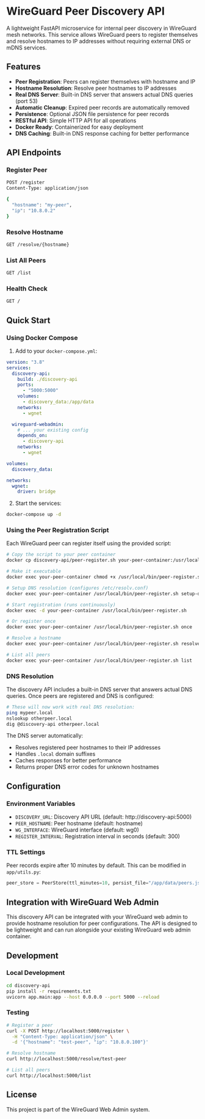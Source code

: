 # WireGuard Peer Discovery API

A lightweight FastAPI microservice for internal peer discovery in WireGuard mesh networks. This service allows WireGuard peers to register themselves and resolve hostnames to IP addresses without requiring external DNS or mDNS services.

## Features

- **Peer Registration**: Peers can register themselves with hostname and IP
- **Hostname Resolution**: Resolve peer hostnames to IP addresses
- **Real DNS Server**: Built-in DNS server that answers actual DNS queries (port 53)
- **Automatic Cleanup**: Expired peer records are automatically removed
- **Persistence**: Optional JSON file persistence for peer records
- **RESTful API**: Simple HTTP API for all operations
- **Docker Ready**: Containerized for easy deployment
- **DNS Caching**: Built-in DNS response caching for better performance

## API Endpoints

### Register Peer
```bash
POST /register
Content-Type: application/json

{
  "hostname": "my-peer",
  "ip": "10.8.0.2"
}
```

### Resolve Hostname
```bash
GET /resolve/{hostname}
```

### List All Peers
```bash
GET /list
```

### Health Check
```bash
GET /
```

## Quick Start

### Using Docker Compose

1. Add to your `docker-compose.yml`:
```yaml
version: "3.8"
services:
  discovery-api:
    build: ./discovery-api
    ports:
      - "5000:5000"
    volumes:
      - discovery_data:/app/data
    networks:
      - wgnet

  wireguard-webadmin:
    # ... your existing config
    depends_on:
      - discovery-api
    networks:
      - wgnet

volumes:
  discovery_data:

networks:
  wgnet:
    driver: bridge
```

2. Start the services:
```bash
docker-compose up -d
```

### Using the Peer Registration Script

Each WireGuard peer can register itself using the provided script:

```bash
# Copy the script to your peer container
docker cp discovery-api/peer-register.sh your-peer-container:/usr/local/bin/

# Make it executable
docker exec your-peer-container chmod +x /usr/local/bin/peer-register.sh

# Setup DNS resolution (configures /etc/resolv.conf)
docker exec your-peer-container /usr/local/bin/peer-register.sh setup-dns

# Start registration (runs continuously)
docker exec -d your-peer-container /usr/local/bin/peer-register.sh

# Or register once
docker exec your-peer-container /usr/local/bin/peer-register.sh once

# Resolve a hostname
docker exec your-peer-container /usr/local/bin/peer-register.sh resolve other-peer

# List all peers
docker exec your-peer-container /usr/local/bin/peer-register.sh list
```

### DNS Resolution

The discovery API includes a built-in DNS server that answers actual DNS queries. Once peers are registered and DNS is configured:

```bash
# These will now work with real DNS resolution:
ping mypeer.local
nslookup otherpeer.local
dig @discovery-api otherpeer.local
```

The DNS server automatically:
- Resolves registered peer hostnames to their IP addresses
- Handles `.local` domain suffixes
- Caches responses for better performance
- Returns proper DNS error codes for unknown hostnames

## Configuration

### Environment Variables

- `DISCOVERY_URL`: Discovery API URL (default: http://discovery-api:5000)
- `PEER_HOSTNAME`: Peer hostname (default: hostname)
- `WG_INTERFACE`: WireGuard interface (default: wg0)
- `REGISTER_INTERVAL`: Registration interval in seconds (default: 300)

### TTL Settings

Peer records expire after 10 minutes by default. This can be modified in `app/utils.py`:

```python
peer_store = PeerStore(ttl_minutes=10, persist_file="/app/data/peers.json")
```

## Integration with WireGuard Web Admin

This discovery API can be integrated with your WireGuard web admin to provide hostname resolution for peer configurations. The API is designed to be lightweight and can run alongside your existing WireGuard web admin container.

## Development

### Local Development

```bash
cd discovery-api
pip install -r requirements.txt
uvicorn app.main:app --host 0.0.0.0 --port 5000 --reload
```

### Testing

```bash
# Register a peer
curl -X POST http://localhost:5000/register \
  -H "Content-Type: application/json" \
  -d '{"hostname": "test-peer", "ip": "10.8.0.100"}'

# Resolve hostname
curl http://localhost:5000/resolve/test-peer

# List all peers
curl http://localhost:5000/list
```

## License

This project is part of the WireGuard Web Admin system.
